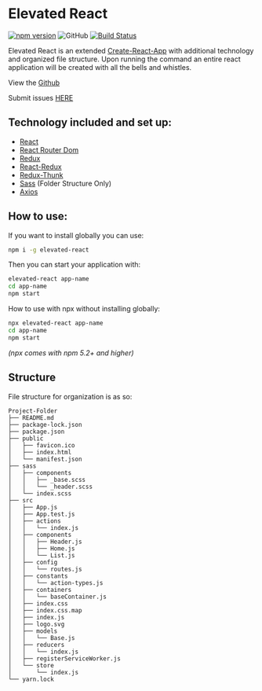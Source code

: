 # Elevated React

[![npm version](https://badge.fury.io/js/elevated-react.svg)](https://badge.fury.io/js/elevated-react)
![GitHub](https://img.shields.io/github/license/mashape/apistatus.svg)
[![Build Status](https://travis-ci.com/DaltonHart/Elevated-React.svg?branch=master)](https://travis-ci.com/DaltonHart/Elevated-React)


Elevated React is an extended [Create-React-App](https://github.com/facebook/create-react-app) with additional technology and organized file structure. Upon running the command an entire react application will be created with all the bells and whistles.

View the [Github](https://github.com/DaltonHart/Elevated-React)

Submit issues [HERE](https://github.com/DaltonHart/Elevated-React/issues)

## Technology included and set up:

- [React](https://reactjs.org/)
- [React Router Dom](https://www.npmjs.com/package/react-router-dom)
- [Redux](https://redux.js.org/)
- [React-Redux](https://github.com/reduxjs/react-redux)
- [Redux-Thunk](https://github.com/reduxjs/redux-thunk)
- [Sass](https://sass-lang.com/) (Folder Structure Only)
- [Axios](https://www.npmjs.com/package/axios)

## How to use:
If you want to install globally you can use:

```bash
npm i -g elevated-react
```
Then you can start your application with: 

```bash
elevated-react app-name
cd app-name
npm start
```

How to use with npx without installing globally: 

```bash
npx elevated-react app-name
cd app-name
npm start

```

*(npx comes with npm 5.2+ and higher)*

## Structure

File structure for organization is as so: 

```
Project-Folder
├── README.md
├── package-lock.json
├── package.json
├── public
│   ├── favicon.ico
│   ├── index.html
│   └── manifest.json
├── sass
│   ├── components
│   │   ├── _base.scss
│   │   └── _header.scss
│   └── index.scss
├── src
│   ├── App.js
│   ├── App.test.js
│   ├── actions
│   │   └── index.js
│   ├── components
│   │   ├── Header.js
│   │   ├── Home.js
│   │   └── List.js
│   ├── config
│   │   └── routes.js
│   ├── constants
│   │   └── action-types.js
│   ├── containers
│   │   └── baseContainer.js
│   ├── index.css
│   ├── index.css.map
│   ├── index.js
│   ├── logo.svg
│   ├── models
│   │   └── Base.js
│   ├── reducers
│   │   └── index.js
│   ├── registerServiceWorker.js
│   └── store
│       └── index.js
└── yarn.lock
```